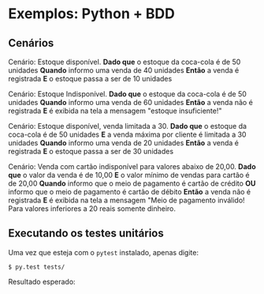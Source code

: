 # Exemplos: Python + BDD

## Cenários

Cenário: Estoque disponível.
**Dado que** o estoque da coca-cola é de 50 unidades
**Quando** informo uma venda de 40 unidades
**Então** a venda é registrada
  **E** o estoque passa a ser de 10 unidades

Cenário: Estoque Indisponível.
**Dado que** o estoque da coca-cola é de 50 unidades
**Quando** informo uma venda de 60 unidades
**Então** a venda não é registrada
  **E** é exibida na tela a mensagem "estoque
insuficiente!"

Cenário: Estoque disponível, venda limitada a 30.
**Dado que** o estoque da coca-cola é de 50 unidades
  **E** a venda máxima por cliente é limitada a 30 unidades
**Quando** informo uma venda de 20 unidades
**Então** a venda é registrada
  **E** o estoque passa a ser de 30 unidades

Cenário: Venda com cartão indisponível para valores abaixo de 20,00.
**Dado que** o valor da venda é de 10,00
 **E** o valor mínimo de vendas para cartão é de 20,00
**Quando** informo que o meio de pagamento é cartão de crédito
 **OU** informo que o meio de pagamento é cartão de débito
**Então** a venda não é registrada
 **E** é exibida na tela a mensagem "Meio de pagamento inválido! Para valores
inferiores a 20 reais somente dinheiro.

## Executando os testes unitários
Uma vez que esteja com o ```pytest``` instalado, apenas digite:
```shell
$ py.test tests/
```
Resultado esperado:
```shell

```

